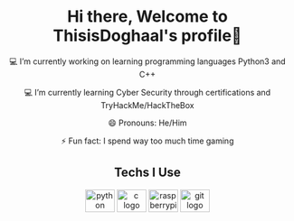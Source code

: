 <h1 align="center">Hi there, Welcome to ThisisDoghaal's profile👋</h1> 

<p align="center">💻 I’m currently working on learning programming languages Python3 and C++</p>
<p align="center">💻 I’m currently learning Cyber Security through certifications and TryHackMe/HackTheBox</p>
<p align="center">😄 Pronouns: He/Him</p>
<p align="center">⚡ Fun fact: I spend way too much time gaming</p>

<h2 align="center">Techs I Use</h2>

<div align="center">
  <img src="https://cdn.jsdelivr.net/gh/devicons/devicon/icons/python/python-original.svg" height="40" width="52" alt="python logo"  />
  <img src="https://cdn.jsdelivr.net/gh/devicons/devicon/icons/c/c-plain.svg" height="40" width="52" alt="c logo"  />
  <img src="https://cdn.jsdelivr.net/gh/devicons/devicon/icons/raspberrypi/raspberrypi-original.svg" height="40" width="52" alt="raspberrypi logo"  />
  <img src="https://cdn.jsdelivr.net/gh/devicons/devicon/icons/git/git-plain.svg" height="40" width="52" alt="git logo"  />
</div>
